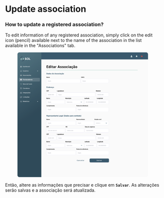 # Update association

### How to update a registered association?

To edit information of any registered association, simply click on the edit icon (pencil) available next to the name of the association in the list available in the "Associations" tab.

<figure><img src="../../../.gitbook/assets/Editar Nova Associação.png" alt=""><figcaption></figcaption></figure>

Então, altere as informações que precisar e clique em **`Salvar`**. As alterações serão salvas e a associação será atualizada.
